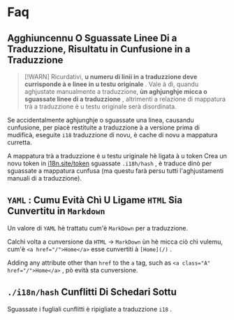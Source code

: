 # Faq

## Agghiuncennu O Sguassate Linee Di a Traduzzione, Risultatu in Cunfusione in a Traduzzione

> [!WARN]
> Ricurdativi, **u numeru di linii in a traduzzione deve currisponde à e linee in u testu originale** .
> Vale à dì, quandu aghjustate manualmente a traduzzione, **ùn aghjunghje micca o sguassate linee di a traduzzione** , altrimenti a relazione di mappatura trà a traduzzione è u testu originale serà disordinata.

Se accidentalmente aghjunghje o sguassate una linea, causandu cunfusione, per piacè restituite a traduzzione à a versione prima di mudificà, eseguite `i18` traduzzione di novu, è cache di novu a mappatura curretta.

A mappatura trà a traduzzione è u testu uriginale hè ligata à u token Crea un novu token in [i18n.site/token](//i18n.site/token) sguassate `.i18h/hash` , è traduce dinò per sguassate a mappatura cunfusa (ma questu farà persu tutti l'aghjustamenti manuali di a traduzzione).

## `YAML` : Cumu Evità Chì U Ligame `HTML` Sia Cunvertitu in `Markdown`

Un valore di `YAML` hè trattatu cum'è `MarkDown` per a traduzzione.

Calchì volta a cunversione da `HTML` → `MarkDown` ùn hè micca ciò chì vulemu, cum'è `<a href="/">Home</a>` esse cunvertiti à `[Home](/)` .

Adding any attribute other than `href` to the `a` tag, such as `<a class="A" href="/">Home</a>` , pò evità sta cunversione.

## `./i18n/hash` Cunflitti Di Schedari Sottu

Sguassate i fugliali cunflitti è ripigliate a traduzzione `i18` .